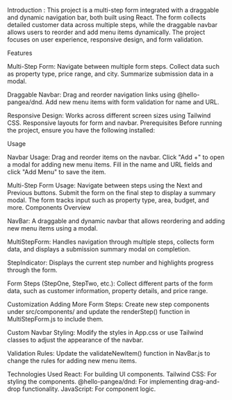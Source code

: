 Introduction : 
This project is a multi-step form integrated with a draggable and dynamic navigation bar, both built using React. The form collects detailed customer data across multiple steps, while the draggable navbar allows users to reorder and add menu items dynamically. The project focuses on user experience, responsive design, and form validation.

Features

Multi-Step Form:
Navigate between multiple form steps.
Collect data such as property type, price range, and city.
Summarize submission data in a modal.

Draggable Navbar:
Drag and reorder navigation links using @hello-pangea/dnd.
Add new menu items with form validation for name and URL.

Responsive Design:
Works across different screen sizes using Tailwind CSS.
Responsive layouts for form and navbar.
Prerequisites
Before running the project, ensure you have the following installed:

Usage

Navbar Usage:
Drag and reorder items on the navbar.
Click "Add +" to open a modal for adding new menu items.
Fill in the name and URL fields and click "Add Menu" to save the item.

Multi-Step Form Usage:
Navigate between steps using the Next and Previous buttons.
Submit the form on the final step to display a summary modal.
The form tracks input such as property type, area, budget, and more.
Components Overview

NavBar:
A draggable and dynamic navbar that allows reordering and adding new menu items using a modal.

MultiStepForm:
Handles navigation through multiple steps, collects form data, and displays a submission summary modal on completion.

StepIndicator:
Displays the current step number and highlights progress through the form.

Form Steps (StepOne, StepTwo, etc.):
Collect different parts of the form data, such as customer information, property details, and price range.

Customization
Adding More Form Steps:
Create new step components under src/components/ and update the renderStep() function in MultiStepForm.js to include them.

Custom Navbar Styling:
Modify the styles in App.css or use Tailwind classes to adjust the appearance of the navbar.

Validation Rules:
Update the validateNewItem() function in NavBar.js to change the rules for adding new menu items.

Technologies Used
React: For building UI components.
Tailwind CSS: For styling the components.
@hello-pangea/dnd: For implementing drag-and-drop functionality.
JavaScript: For component logic.


